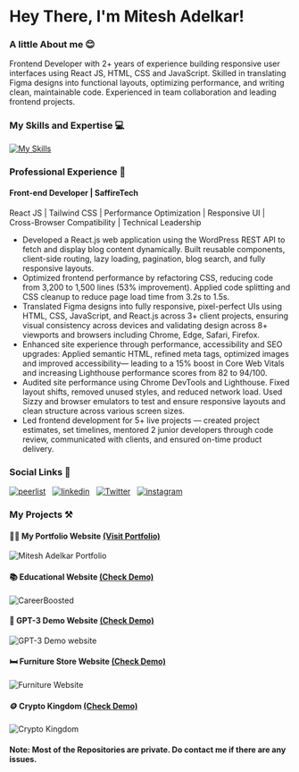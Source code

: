 # Hey There, I'm Mitesh Adelkar!

### A little About me 😊
<div>
Frontend Developer with 2+ years of experience building responsive user interfaces using React JS, HTML, CSS and JavaScript. Skilled in translating Figma designs into functional layouts, optimizing performance, and writing clean, maintainable code. Experienced in team collaboration and leading frontend projects.
</div>

### My Skills and Expertise 💻
[![My Skills](https://skillicons.dev/icons?i=html,css,js,jquery,react,tailwind,sass,bootstrap,git,github,vscode,wordpress)](https://skillicons.dev)

### Professional Experience 💼

#### Front-end Developer | SaffireTech

React JS | Tailwind CSS | Performance Optimization | Responsive UI | Cross-Browser Compatibility | Technical Leadership

- Developed a React.js web application using the WordPress REST API to fetch and display blog content dynamically. Built reusable components, client-side routing, lazy loading, pagination, blog search, and fully responsive layouts.
- Optimized frontend performance by refactoring CSS, reducing code from 3,200 to 1,500 lines (53% improvement). Applied code splitting and CSS cleanup to reduce page load time from 3.2s to 1.5s.
- Translated Figma designs into fully responsive, pixel-perfect UIs using HTML, CSS, JavaScript, and React.js across 3+ client projects, ensuring visual consistency across devices and validating design across 8+ viewports and browsers including Chrome, Edge, Safari, Firefox.
- Enhanced site experience through performance, accessibility and SEO upgrades: Applied semantic HTML, refined meta tags, optimized images and improved accessibility— leading to a 15% boost in Core Web Vitals and increasing Lighthouse performance scores from 82 to 94/100.
- Audited site performance using Chrome DevTools and Lighthouse. Fixed layout shifts, removed unused styles, and reduced network load. Used Sizzy and browser emulators to test and ensure responsive layouts and clean structure across various screen sizes.
- Led frontend development for 5+ live projects — created project estimates, set timelines, mentored 2 junior developers through code review, communicated with clients, and ensured on-time product delivery.

### Social Links 📲

<a href='https://mitesh-adelkar.netlify.app/' target="_blank"><img alt='peerlist' src='https://img.shields.io/badge/Portfolio-100000?style=for-the-badge&logo=peerlist&logoColor=329e35&labelColor=FFFFFF&color=FFFFFF'/></a>
&nbsp;
<a href='https://www.linkedin.com/in/mitesh23/' target="_blank"><img alt='linkedin' src='https://img.shields.io/badge/LinkedIn-0077B5?style=for-the-badge&logo=inspire&logoColor=white'/></a>
&nbsp;
<a href="https://x.com/miteshadelkar/" target="_blank"><img alt="Twitter" src="https://img.shields.io/badge/Twitter-000000?style=for-the-badge&logo=x&logoColor=white&labelColor=333&color=333"/></a>
&nbsp;
<a href='https://www.instagram.com/mitesh.adelkar/' target="_blank"><img alt='instagram' src='https://img.shields.io/badge/Instagram-E4405F?style=for-the-badge&logo=instagram&logoColor=white'/></a>

### My Projects ⚒️

#### 👨🏻 My Portfolio Website [(Visit Portfolio)](https://mitesh-adelkar.netlify.app/)
![Mitesh Adelkar Portfolio](https://github.com/Mcraze/Mcraze/assets/84672998/a8a273c5-946c-4e9e-822b-7023e3c73f99)

#### 📚 Educational Website [(Check Demo)](https://careerboosted.netlify.app/)
![CareerBoosted](https://github.com/Mcraze/Mcraze/assets/84672998/77c26cfd-afd9-4a7d-9171-a4cc3daab9cf)

#### 🤖 GPT-3 Demo Website [(Check Demo)](https://gpt-demo-site.netlify.app/)
![GPT-3 Demo website](https://github.com/Mcraze/Mcraze/assets/84672998/a4f27338-8e54-428e-8222-2ddf2863bf73)

#### 🛏️ Furniture Store Website [(Check Demo)](https://miteshadelkar-project.netlify.app/)
![Furniture Website](https://github.com/user-attachments/assets/496e8f3e-15b1-420b-b7db-1d827c573939)

#### 🪙 Crypto Kingdom [(Check Demo)](https://kingdom-crypto.netlify.app/)
![Crypto Kingdom](https://github.com/Mcraze/Mcraze/assets/84672998/0452c20a-eee0-4af6-ba5b-2f0cadf4c58e)

#### Note: Most of the Repositories are private. Do contact me if there are any issues.
